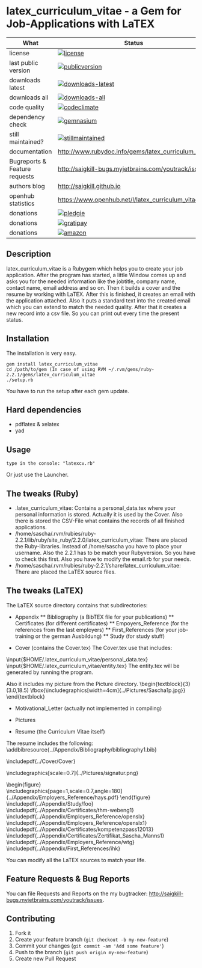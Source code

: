 # latex_curriculum_vitae - a Gem for Job-Applications with LaTEX

| What                          | Status                                                                                                                                                                              |
|-------------------------------|-------------------------------------------------------------------------------------------------------------------------------------------------------------------------------------|
| license                       | [![license](http://img.shields.io/:license-gpl3-blue.svg)](http://www.gnu.org/licenses/gpl-3.0.html)                                                                                |
| last public version           | [![publicversion](https://badge.fury.io/rb/latex_curriculum_vitae.png)](http://rubygems.org/gems/latex_curriculum_vitae)                                                                      |
| downloads latest              | [![downloads-latest](https://img.shields.io/gem/dtv/latex_curriculum_vitae.svg)](https://rubygems.org/gems/latex_curriculum_vitae)                                                            |
| downloads all                 | [![downloads-all](https://img.shields.io/gem/dt/latex_curriculum_vitae.svg)](https://rubygems.org/gems/latex_curriculum_vitae)                                                                |
| code quality                  | [![codeclimate](https://codeclimate.com/github/saigkill/latex_curriculum_vitae.png)](https://codeclimate.com/github/saigkill/latex_curriculum_vitae)                                          |
| dependency check              | [![gemnasium](https://gemnasium.com/saigkill/latex_curriculum_vitae.png)](https://gemnasium.com/saigkill/latex_curriculum_vitae)                                                              |
| still maintained?             | [![stillmaintained](http://stillmaintained.com/saigkill/latex_curriculum_vitae.png)](http://stillmaintained.com/saigkill/latex_curriculum_vitae)                                              |
| documentation                 | http://www.rubydoc.info/gems/latex_curriculum_vitae                                                                                                                                    |
| Bugreports & Feature requests | http://saigkill-bugs.myjetbrains.com/youtrack/issues                                                                                                                              |
| authors blog                  | http://saigkill.github.io                                                                                                                                                         |
| openhub statistics            | https://www.openhub.net/l/latex_curriculum_vitae                                                                                                                                       |
| donations                     | [![pledgie](https://pledgie.com/campaigns/30094.png?skin_name=chrome)](https://pledgie.com/campaigns/30094)                                                                         |
| donations                     | [![gratipay](http://img.shields.io/gratipay/saigkill.svg)](https://gratipay.com/~saigkill/)                                                                                         |
| donations                     | [![amazon](http://tsv-neuss.de/cms/upload/News-Bilder/amazon1.png)](http://www.amazon.de/registry/wishlist/D75HOEQ00BDD)                                                            |

## Description

latex_curriculum_vitae is a Rubygem which helps you to create your job application. After the program has started, a little Window comes up
and asks you for the needed information like the jobtitle, company name, contact name, email address and so on.
Then it builds a cover and the resume by working with LaTEX. After this is finished, it creates an email with the application attached.
Also it puts a standard text into the created email which you can extend to match the needed quality.
After that it creates a new record into a csv file. So you can print out every time the present status.

## Installation

The installation is very easy.

    gem install latex_curriculum_vitae
    cd /path/to/gem (In case of using RVM ~/.rvm/gems/ruby-2.2.1/gems/latex_curriculum_vitae
    ./setup.rb

You have to run the setup after each gem update.

## Hard dependencies
* pdflatex & xelatex
* yad

## Usage

    type in the console: "latexcv.rb"

Or just use the Launcher.

## The tweaks (Ruby)

* .latex_curriculum_vitae: Contains a personal_data.tex where your personal information is stored. Actually it is used by the Cover.
  Also there is stored the CSV-File what contains the records of all finished applications.
* /home/sascha/.rvm/rubies/ruby-2.2.1/lib/ruby/site_ruby/2.2.0/latex_curriculum_vitae: There are placed the Ruby-libraries. Instead of 
  /home/sascha you have to place your username. Also the 2.2.1 has to be match your Rubyversion. So you have to check this first.
  Also you have to modify the email.rb for your needs.
* /home/sascha/.rvm/rubies/ruby-2.2.1/share/latex_curriculum_vitae: There are placed the LaTEX source files.

## The tweaks (LaTEX)

The LaTEX source directory contains that subdirectories:

* Appendix
** Bibliography (a BibTEX file for your publications)
** Certificates (for different certificates)
** Empoyers_Reference (for the references from the last employers)
** First_References (for your job-training or the german Ausbildung)
** Study (for study stuff)

* Cover (contains the Cover.tex)
The Cover.tex use that includes:

\input{$HOME/.latex_curriculum_vitae/personal_data.tex}
\input{$HOME/.latex_curriculum_vitae/entity.tex}
The entity.tex will be generated by running the program.

Also it includes my picture from the Picture directory.
\begin{textblock}{3}(3.0,18.5)
	\fbox{\includegraphics[width=4cm]{../Pictures/Sascha1p.jpg}}
\end{textblock} 

* Motivational_Letter (actually not implemented in compiling)

* Pictures

* Resume (the Curriculum Vitae itself)

The resume includes the following:
\addbibresource{../Appendix/Bibliography/bibliography1.bib}

\includepdf{../Cover/Cover}

\includegraphics[scale=0.7]{../Pictures/signatur.png}

\begin{figure}  
  \includegraphics[page=1,scale=0.7,angle=180]{../Appendix/Employers_Reference/hays.pdf}
\end{figure}
\includepdf{../Appendix/Study/foo}
\includepdf{../Appendix/Certificates/thm-webeng1}
\includepdf{../Appendix/Employers_Reference/openslx}
\includepdf{../Appendix/Employers_Reference/openslx1}
\includepdf{../Appendix/Certificates/kompetenzpass12013}
\includepdf{../Appendix/Certificates/Zertifikat_Sascha_Manns1}
\includepdf{../Appendix/Employers_Reference/wtg}
\includepdf{../Appendix/First_References/ihk}

You can modify all the LaTEX sources to match your life.

## Feature Requests & Bug Reports
You can file Requests and Reports on the my bugtracker: http://saigkill-bugs.myjetbrains.com/youtrack/issues.

## Contributing

1. Fork it
2. Create your feature branch (`git checkout -b my-new-feature`)
3. Commit your changes (`git commit -am 'Add some feature'`)
4. Push to the branch (`git push origin my-new-feature`)
5. Create new Pull Request